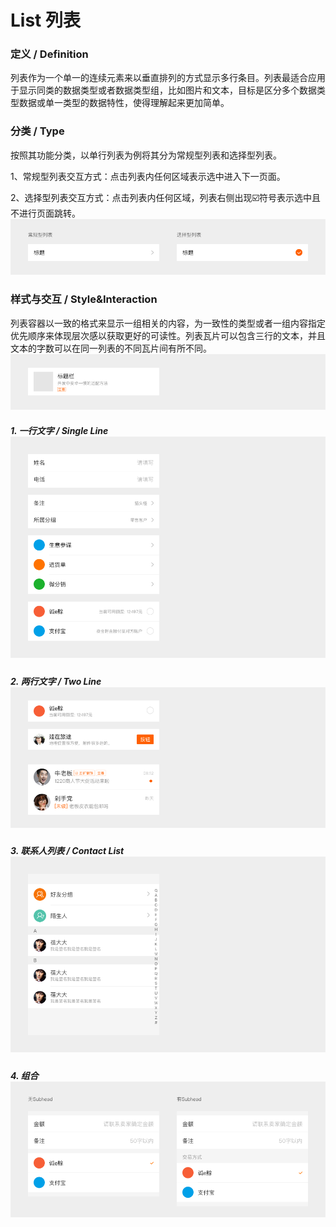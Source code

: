 # List 列表

### 

### 定义 / Definition

列表作为一个单一的连续元素来以垂直排列的方式显示多行条目。列表最适合应用于显示同类的数据类型或者数据类型组，比如图片和文本，目标是区分多个数据类型数据或单一类型的数据特性，使得理解起来更加简单。

### 

### 分类 / Type

按照其功能分类，以单行列表为例将其分为常规型列表和选择型列表。

1、常规型列表交互方式：点击列表内任何区域表示选中进入下一页面。

2、选择型列表交互方式：点击列表内任何区域，列表右侧出现☑️符号表示选中且不进行页面跳转。![](/assets/list1.png)

### 样式与交互 / Style&Interaction

列表容器以一致的格式来显示一组相关的内容，为一致性的类型或者一组内容指定优先顺序来体现层次感以获取更好的可读性。列表瓦片可以包含三行的文本，并且文本的字数可以在同一列表的不同瓦片间有所不同。![](/assets/list2.png)

##### 1. 一行文字 / Single Line![](/assets/list3.png)

##### 2. 两行文字 / Two Line![](/assets/list4.png)

##### 3. 联系人列表 / Contact List![](/assets/list5.png)

##### 4. 组合![](/assets/list6.png)



